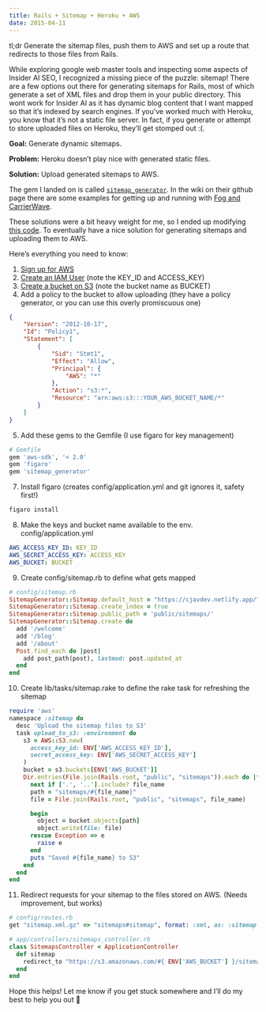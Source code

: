 ```yaml
---
title: Rails + Sitemap + Heroku + AWS
date: 2015-04-11
---
```


tl;dr Generate the sitemap files, push them to AWS and set up a route that redirects to those files from Rails.

While exploring google web master tools and inspecting some aspects of Insider AI SEO, I recognized a missing piece of the puzzle: sitemap! There are a few options out there for generating sitemaps for Rails, most of which generate a set of XML files and drop them in your public directory. This wont work for Insider AI as it has dynamic blog content that I want mapped so that it’s indexed by search engines. If you’ve worked much with Heroku, you know that it’s not a static file server. In fact, if you generate or attempt to store uploaded files on Heroku, they’ll get stomped out :(.

**Goal:** Generate dynamic sitemaps.

**Problem:** Heroku doesn’t play nice with generated static files.

**Solution:** Upload generated sitemaps to AWS.

The gem I landed on is called [`sitemap_generator`](https://github.com/kjvarga/sitemap_generator). In the wiki on their github page there are some examples for getting up and running with [Fog and CarrierWave](https://github.com/kjvarga/sitemap_generator/wiki/Generate-Sitemaps-on-read-only-filesystems-like-Heroku).

These solutions were a bit heavy weight for me, so I ended up modifying [this code](https://github.com/kjvarga/sitemap_generator/wiki/Uploading-the-sitemap-to-S3-with-paperclip,-aws-s3-and-aws-sdk). To eventually have a nice solution for generating sitemaps and uploading them to AWS.

Here’s everything you need to know:

1. [Sign up for AWS](http://aws.amazon.com/s3/)
2. [Create an IAM User](https://console.aws.amazon.com/iam/home?region=us-west-2#users) (note the KEY_ID and ACCESS_KEY)
3. [Create a bucket on S3](https://console.aws.amazon.com/s3/home?region=us-west-2) (note the bucket name as BUCKET)
4. Add a policy to the bucket to allow uploading (they have a policy generator, or you can use this overly promiscuous one)

```json
{
    "Version": "2012-10-17",
    "Id": "Policy1",
    "Statement": [
        {
            "Sid": "Stmt1",
            "Effect": "Allow",
            "Principal": {
                "AWS": "*"
            },
            "Action": "s3:*",
            "Resource": "arn:aws:s3:::YOUR_AWS_BUCKET_NAME/*"
        }
    ]
}
```

5. Add these gems to the Gemfile (I use figaro for key management)

```ruby
# Gemfile
gem 'aws-sdk', '< 2.0'
gem 'figaro'
gem 'sitemap_generator'
```

7. Install figaro (creates config/application.yml and git ignores it, safety first!)

```bash
figaro install
```

8. Make the keys and bucket name available to the env. config/application.yml

```yaml
AWS_ACCESS_KEY_ID: KEY_ID
AWS_SECRET_ACCESS_KEY: ACCESS_KEY
AWS_BUCKET: BUCKET
```

9. Create config/sitemap.rb to define what gets mapped

```ruby
# config/sitemap.rb
SitemapGenerator::Sitemap.default_host = "https://cjavdev.netlify.app/"
SitemapGenerator::Sitemap.create_index = true
SitemapGenerator::Sitemap.public_path = 'public/sitemaps/'
SitemapGenerator::Sitemap.create do
  add '/welcome'
  add '/blog'
  add '/about'
  Post.find_each do |post|
    add post_path(post), lastmod: post.updated_at
  end
end
```

10. Create lib/tasks/sitemap.rake to define the rake task for refreshing the sitemap

```ruby
require 'aws'
namespace :sitemap do
  desc 'Upload the sitemap files to S3'
  task upload_to_s3: :environment do
    s3 = AWS::S3.new(
      access_key_id: ENV['AWS_ACCESS_KEY_ID'],
      secret_access_key: ENV['AWS_SECRET_ACCESS_KEY']
    )
    bucket = s3.buckets[ENV['AWS_BUCKET']]
    Dir.entries(File.join(Rails.root, "public", "sitemaps")).each do |file_name|
      next if ['.', '..'].include? file_name
      path = "sitemaps/#{file_name}"
      file = File.join(Rails.root, "public", "sitemaps", file_name)

      begin
        object = bucket.objects[path]
        object.write(file: file)
      rescue Exception => e
        raise e
      end
      puts "Saved #{file_name} to S3"
    end
  end
end
```

11. Redirect requests for your sitemap to the files stored on AWS. (Needs improvement, but works)

```ruby
# config/routes.rb
get "sitemap.xml.gz" => "sitemaps#sitemap", format: :xml, as: :sitemap

# app/controllers/sitemaps_controller.rb
class SitemapsController < ApplicationController
  def sitemap
    redirect_to "https://s3.amazonaws.com/#{ ENV['AWS_BUCKET'] }/sitemaps/sitemap.xml.gz"
  end
end
```

Hope this helps! Let me know if you get stuck somewhere and I’ll do my best to help you out 🙂
